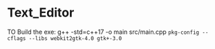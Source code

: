 # Text_Editor
TO Build the exe:
 g++ -std=c++17 -o main src/main.cpp `pkg-config --cflags --libs webkit2gtk-4.0 gtk+-3.0`
